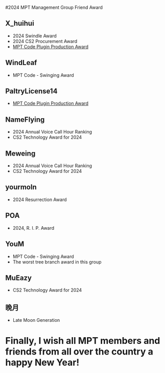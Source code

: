 #2024 MPT Management Group Friend Award

## X_huihui
- 2024 Swindle Award
- 2024 CS2 Procurement Award
- [MPT Code Plugin Production Award](https://github.com/MinecraftProgrammingTeam/Manhunt)

## WindLeaf
- MPT Code - Swinging Award

## PaltryLicense14
- [MPT Code Plugin Production Award](https://github.com/MinecraftProgrammingTeam/ChatImage)


## NameFlying
- 2024 Annual Voice Call Hour Ranking
- CS2 Technology Award for 2024

## Meweing
- 2024 Annual Voice Call Hour Ranking
- CS2 Technology Award for 2024

## yourmoln
- 2024 Resurrection Award

## POA
- 2024, R. I. P. Award

## YouM
- MPT Code - Swinging Award
- The worst tree branch award in this group

## MuEazy
- CS2 Technology Award for 2024

## 晚月
- Late Moon Generation


# Finally, I wish all MPT members and friends from all over the country a happy New Year!